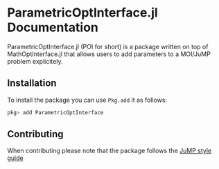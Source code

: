 # ParametricOptInterface.jl Documentation

ParametricOptInterface.jl (POI for short) is a package written on top of MathOptInterface.jl that allows users to add parameters to a MOI/JuMP problem explicitely.

## Installation

To install the package you can use `Pkg.add` it as follows:
```julia
pkg> add ParametricOptInterface
```

## Contributing

When contributing please note that the package follows the [JuMP style guide](https://jump.dev/JuMP.jl/stable/style/)